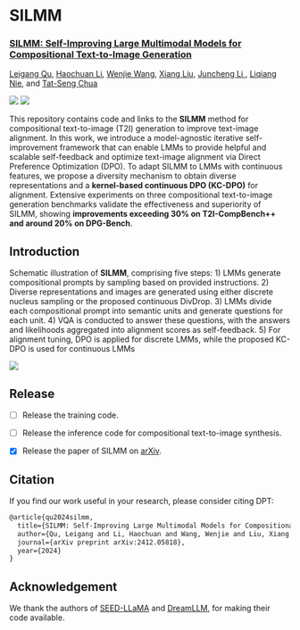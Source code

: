 # SILMM
<h3><a href="">SILMM: Self-Improving Large Multimodal Models for Compositional Text-to-Image Generation</a></h3>

[Leigang Qu](https://leigang-qu.github.io/), [Haochuan Li](), [Wenjie Wang](https://wenjiewwj.github.io/), [Xiang Liu](https://lebronlambert.github.io/), [Juncheng Li	](https://person.zju.edu.cn/juncheng), [Liqiang Nie](https://liqiangnie.github.io/), and [Tat-Seng Chua](https://www.chuatatseng.com/)

<a href='https://silmm.github.io/'><img src='https://img.shields.io/badge/Project-Page-Green'></a> <a href='https://arxiv.org/abs/2412.05818'><img src='https://img.shields.io/badge/Paper-Arxiv-red'></a>

This repository contains code and links to the **SILMM** method for compositional text-to-image (T2I) generation to improve text-image alignment. In this work, we introduce a model-agnostic iterative self-improvement framework that can enable LMMs to provide helpful and scalable self-feedback and optimize text-image alignment via Direct Preference Optimization (DPO). To adapt SILMM to LMMs with continuous features, we propose a diversity mechanism to obtain diverse representations and a **kernel-based continuous DPO (KC-DPO)** for alignment. Extensive experiments on three compositional text-to-image generation benchmarks validate the effectiveness and superiority of SILMM, showing **improvements exceeding 30% on T2I-CompBench++ and around 20% on DPG-Bench**.



## Introduction

Schematic illustration of **SILMM**, comprising five steps: 1) LMMs generate compositional prompts by sampling based on provided instructions. 2) Diverse representations and images are generated using either discrete nucleus sampling or the proposed continuous DivDrop. 3) LMMs divide each compositional prompt into semantic units and generate questions for each unit. 4) VQA is conducted to answer these questions, with the answers and likelihoods aggregated into alignment scores as self-feedback. 5) For alignment tuning, DPO is applied for discrete LMMs, while the proposed KC-DPO is used for continuous LMMs

![](assets/framework.png)



## Release

- [ ] Release the training code. 
- [ ] Release the inference code for compositional text-to-image synthesis. 
- [x] Release the paper of SILMM on [arXiv](https://arxiv.org/pdf/2412.05818.pdf). 



## Citation

If you find our work useful in your research, please consider citing DPT:

```tex
@article{qu2024silmm,
  title={SILMM: Self-Improving Large Multimodal Models for Compositional Text-to-Image Generation},
  author={Qu, Leigang and Li, Haochuan and Wang, Wenjie and Liu, Xiang and Li, Juncheng and Nie, Liqiang and Chua, Tat-Seng},
  journal={arXiv preprint arXiv:2412.05818},
  year={2024}
}
```

## Acknowledgement

We thank the authors of [SEED-LLaMA](https://github.com/AILab-CVC/SEED) and [DreamLLM](https://github.com/RunpeiDong/DreamLLM), for making their code available. 
